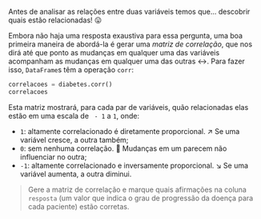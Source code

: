 Antes de analisar as relações entre duas variáveis temos que... descobrir quais estão relacionadas! 😛

Embora não haja uma resposta exaustiva para essa pergunta, uma boa primeira maneira de abordá-la é gerar uma _matriz de correlação_, que nos dirá até que ponto as mudanças em qualquer uma das variáveis acompanham as mudanças em qualquer uma das outras ↔️. Para fazer isso, `DataFrame`s têm a operação `corr`:

```python
correlacoes = diabetes.corr()
correlacoes
```

Esta matriz mostrará, para cada par de variáveis, quão relacionadas elas estão em uma escala de ` - 1` a `1`, onde:

* `1`: altamente correlacionado é diretamente proporcional. ↗️ Se uma variável cresce, a outra também;
* `0`: sem nenhuma correlação. 🤷 Mudanças em um parecem não influenciar no outra;
* `-1`: altamente correlacionado e inversamente proporcional. ↘️ Se uma variável aumenta, a outra diminui.  

> Gere a matriz de correlação e marque quais afirmações na coluna `resposta` (um valor que indica o grau de progressão da doença para cada paciente) estão corretas.
